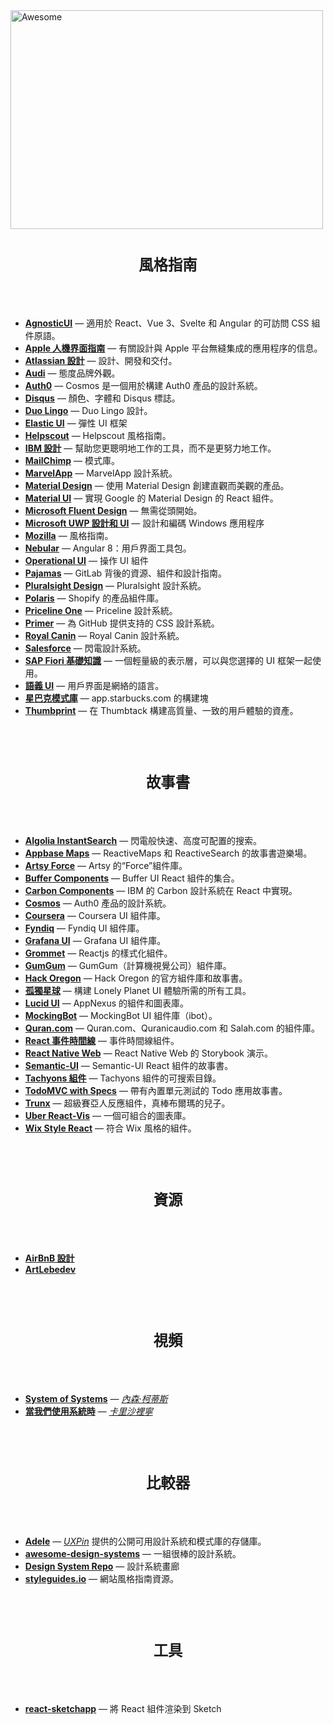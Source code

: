 <div 對齊=“中心”>
<img width="500" height="350" src="https://raw.githubusercontent.com/sindresorhus/awesome/0c8952c98f9ac61b23148f9cb64abbcb34be7b16/media/logo.svg" alt="Awesome">
</div>


<h1 align="center"><sub>風格指南</sub></h1>

<br />
<br />

- [__AgnosticUI__](https://www.agnosticui.com/) — 適用於 React、Vue 3、Svelte 和 Angular 的可訪問 CSS 組件原語。
- [__Apple 人機界面指南__](https://developer.apple.com/design/human-interface-guidelines/) — 有關設計與 Apple 平台無縫集成的應用程序的信息。
- [__Atlassian 設計__](https://atlassian.design/) — 設計、開發和交付。
- [__Audi__](https://www.audi.com/ci/en/intro/brand-appearance.html) — 態度品牌外觀。
- [__Auth0__](https://auth0-cosmos.now.sh/) — Cosmos 是一個用於構建 Auth0 產品的設計系統。
- [__Disqus__](https://disqus.com/pages/style-guide/) — 顏色、字體和 Disqus 標誌。
- [__Duo Lingo__](https://www.duolingo.com/design/) — Duo Lingo 設計。
- [__Elastic UI__](https://elastic.github.io/eui/#/) — 彈性 UI 框架
- [__Helpscout__](https://style.helpscout.com/) — Helpscout 風格指南。
- [__IBM 設計__](https://www.ibm.com/design/language/resources/) — 幫助您更聰明地工作的工具，而不是更努力地工作。
- [__MailChimp__](http://ux.mailchimp.com/patterns) — 模式庫。
- [__MarvelApp__](https://marvelapp.com/styleguide/overview/introduction) — MarvelApp 設計系統。
- [__Material Design__](https://material.io/design) — 使用 Material Design 創建直觀而美觀的產品。
- [__Material UI__](https://material-ui.com/) — 實現 Google 的 Material Design 的 React 組件。
- [__Microsoft Fluent Design__](https://www.microsoft.com/design/fluent/) — 無需從頭開始。
- [__Microsoft UWP 設計和 UI__](https://docs.microsoft.com/en-us/windows/uwp/design/) — 設計和編碼 Windows 應用程序
- [__Mozilla__](https://www.mozilla.org/en-US/styleguide/) — 風格指南。
- [__Nebular__](https://akveo.github.io/nebular/) — Angular 8：用戶界面工具包。
- [__Operational UI__](https://operational-ui.netlify.com/) — 操作 UI 組件
- [__Pajamas__](https://design.gitlab.com/) — GitLab 背後的資源、組件和設計指南。
- [__Pluralsight Design__](https://design-system.pluralsight.com/) — Pluralsight 設計系統。
- [__Polaris__](https://polaris.shopify.com/) — Shopify 的產品組件庫。
- [__Priceline One__](https://pricelinelabs.github.io/) — Priceline 設計系統。
- [__Primer__](https://primer.style/) — 為 GitHub 提供支持的 CSS 設計系統。
- [__Royal Canin__](http://developer.royalcanin.com/) — Royal Canin 設計系統。
- [__Salesforce__](http://sfdc-styleguide.herokuapp.com/) — 閃電設計系統。
- [__SAP Fiori 基礎知識__](https://sap.github.io/fundamental/) — 一個輕量級的表示層，可以與您選擇的 UI 框架一起使用。
- [__語義 UI__](https://semantic-ui.com/) — 用戶界面是網絡的語言。
- [__星巴克模式庫__](https://www.starbucks.com/developer/pattern-library/) — app.starbucks.com 的構建塊
- [__Thumbprint__](https://thumbprint.design/) — 在 Thumbtack 構建高質量、一致的用戶體驗的資產。

<br />
<br />


<h1 align="center"><sub>故事書</sub></h1>

<br />
<br />


- [__Algolia InstantSearch__](https://community.algolia.com/react-instantsearch/storybook/) — 閃電般快速、高度可配置的搜索。
- [__Appbase Maps__](https://opensource.appbase.io/playground/) — ReactiveMaps 和 ReactiveSearch 的故事書遊樂場。
- [__Artsy Force__](https://artsy.github.io/reaction/) — Artsy 的“Force”組件庫。
- [__Buffer Components__](https://bufferapp.github.io/buffer-components/) — Buffer UI React 組件的集合。
- [__Carbon Components__](http://react.carbondesignsystem.com) — IBM 的 Carbon 設計系統在 React 中實現。
- [__Cosmos__](https://auth0-cosmos.now.sh/sandbox/) — Auth0 產品的設計系統。
- [__Coursera__](https://building.coursera.org/coursera-ui/) — Coursera UI 組件庫。
- [__Fyndiq__](https://fyndiq.github.io/fyndiq-ui/) — Fyndiq UI 組件庫。
- [__Grafana UI__](https://github.com/grafana/grafana/tree/master/packages/grafana-ui) — Grafana UI 組件庫。
- [__Grommet__](https://storybook.grommet.io/) — Reactjs 的樣式化組件。
- [__GumGum__](https://storybook.gumgum.com) — GumGum（計算機視覺公司）組件庫。
- [__Hack Oregon__](https://hackoregon.github.io/component-library/) — Hack Oregon 的官方組件庫和故事書。
- [__孤獨星球__](https://lonelyplanet.github.io/backpack-ui/) — 構建 Lonely Planet UI 體驗所需的所有工具。
- [__Lucid UI__](https://appnexus.github.io/lucid/) — AppNexus 的組件和圖表庫。
- [__MockingBot__](https://ibot.guide) — MockingBot UI 組件庫（ibot）。
- [__Quran.com__](https://quran.github.io/common-components/) — Quran.com、Quranicaudio.com 和 Salah.com 的組件庫。
- [__React 事件時間線__](https://rcdexta.github.io/react-event-timeline/) — 事件時間線組件。
- [__React Native Web__](https://necolas.github.io/react-native-web/storybook/) — React Native Web 的 Storybook 演示。
- [__Semantic-UI__](https://white-rabbit-japan.github.io/Semantic-UI-React-Storybook/) — Semantic-UI React 組件的故事書。
- [__Tachyons 組件__](https://www.tachyonstemplates.com/components/) — Tachyons 組件的可搜索目錄。
- [__TodoMVC with Specs__](https://thorjarhun.github.io/react-storybook-todolist/) — 帶有內置單元測試的 Todo 應用故事書。
- [__Trunx__](https://g14n.info/trunx) — 超級賽亞人反應組件，真棒布爾瑪的兒子。
- [__Uber React-Vis__](https://uber.github.io/react-vis/website/dist/storybook/index.html) — 一個可組合的圖表庫。
- [__Wix Style React__](https://github.com/wix/wix-style-react) — 符合 Wix 風格的組件。


<br />
<br />


<h1 align="center"><sub>資源</sub></h1>

<br />
<br />


- [__AirBnB 設計__](https://airbnb.design)
- [__ArtLebedev__](https://www.artlebedev.com/)


<br />
<br />


<h1 align="center"><sub>視頻</sub></h1>

<br />
<br />


- [__System of Systems__](https://vimeo.com/262959101) — [*內森·柯蒂斯*](https://twitter.com/nathanacurtis)
- [__當我們使用系統時__](https://vimeo.com/262959714) — [*卡里沙裡寧*](https://twitter.com/karrisaarinen?lang=en)


<br />
<br />


<h1 align="center"><sub>比較器</sub></h1>

<br />
<br />


- [__Adele__](https://adele.uxpin.com/) — [*UXPin*](https://www.uxpin.com/) 提供的公開可用設計系統和模式庫的存儲庫。
- [__awesome-design-systems__](https://github.com/alexpate/awesome-design-systems) — 一組很棒的設計系統。
- [__Design System Repo__](https://designsystemsrepo.com/design-systems/) — 設計系統畫廊
- [__styleguides.io__](http://styleguides.io/) — 網站風格指南資源。


<br />
<br />


<h1 align="center"><sub>工具</sub></h1>

<br />
<br />


- [__react-sketchapp__](https://github.com/airbnb/react-sketchapp) — 將 React 組件渲染到 Sketch